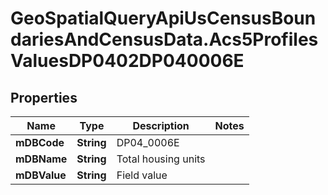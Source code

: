 # GeoSpatialQueryApiUsCensusBoundariesAndCensusData.Acs5ProfilesValuesDP0402DP040006E

## Properties

Name | Type | Description | Notes
------------ | ------------- | ------------- | -------------
**mDBCode** | **String** | DP04_0006E | 
**mDBName** | **String** | Total housing units | 
**mDBValue** | **String** | Field value | 


